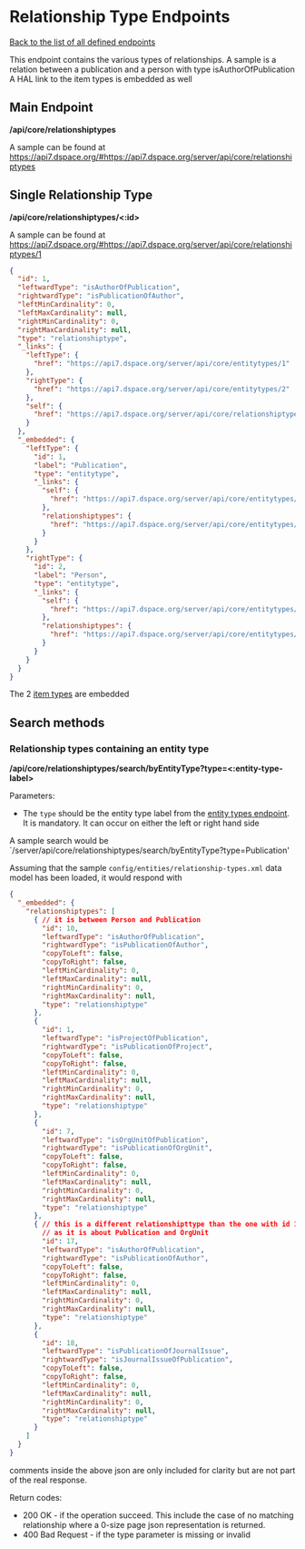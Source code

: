 # Relationship Type Endpoints
[Back to the list of all defined endpoints](endpoints.md)

This endpoint contains the various types of relationships.
A sample is a relation between a publication and a person with type isAuthorOfPublication
A HAL link to the item types is embedded as well

## Main Endpoint
**/api/core/relationshiptypes**

A sample can be found at https://api7.dspace.org/#https://api7.dspace.org/server/api/core/relationshiptypes

## Single Relationship Type
**/api/core/relationshiptypes/<:id>**

A sample can be found at https://api7.dspace.org/#https://api7.dspace.org/server/api/core/relationshiptypes/1

```json
{
  "id": 1,
  "leftwardType": "isAuthorOfPublication",
  "rightwardType": "isPublicationOfAuthor",
  "leftMinCardinality": 0,
  "leftMaxCardinality": null,
  "rightMinCardinality": 0,
  "rightMaxCardinality": null,
  "type": "relationshiptype",
  "_links": {
    "leftType": {
      "href": "https://api7.dspace.org/server/api/core/entitytypes/1"
    },
    "rightType": {
      "href": "https://api7.dspace.org/server/api/core/entitytypes/2"
    },
    "self": {
      "href": "https://api7.dspace.org/server/api/core/relationshiptypes/1"
    }
  },
  "_embedded": {
    "leftType": {
      "id": 1,
      "label": "Publication",
      "type": "entitytype",
      "_links": {
        "self": {
          "href": "https://api7.dspace.org/server/api/core/entitytypes/1"
        },
        "relationshiptypes": {
          "href": "https://api7.dspace.org/server/api/core/entitytypes/1/relationshiptypes"
        }
      }
    },
    "rightType": {
      "id": 2,
      "label": "Person",
      "type": "entitytype",
      "_links": {
        "self": {
          "href": "https://api7.dspace.org/server/api/core/entitytypes/2"
        },
        "relationshiptypes": {
          "href": "https://api7.dspace.org/server/api/core/entitytypes/2/relationshiptypes"
        }
      }
    }
  }
}
```

The 2 [item types](itemtypes.md) are embedded

## Search methods

### Relationship types containing an entity type
**/api/core/relationshiptypes/search/byEntityType?type=<:entity-type-label>**

Parameters:
* The `type` should be the entity type label from the [entity types endpoint](entitytypes.md). It is mandatory. It can occur on either the left or right hand side

A sample search would be `/server/api/core/relationshiptypes/search/byEntityType?type=Publication'

Assuming that the sample `config/entities/relationship-types.xml` data model has been loaded, it would respond with

```json
{
  "_embedded": {
    "relationshiptypes": [
      { // it is between Person and Publication
        "id": 10,
        "leftwardType": "isAuthorOfPublication",
        "rightwardType": "isPublicationOfAuthor",
        "copyToLeft": false,
        "copyToRight": false,
        "leftMinCardinality": 0,
        "leftMaxCardinality": null,
        "rightMinCardinality": 0,
        "rightMaxCardinality": null,
        "type": "relationshiptype"
      },
      {
        "id": 1,
        "leftwardType": "isProjectOfPublication",
        "rightwardType": "isPublicationOfProject",
        "copyToLeft": false,
        "copyToRight": false,
        "leftMinCardinality": 0,
        "leftMaxCardinality": null,
        "rightMinCardinality": 0,
        "rightMaxCardinality": null,
        "type": "relationshiptype"
      },
      {
        "id": 7,
        "leftwardType": "isOrgUnitOfPublication",
        "rightwardType": "isPublicationOfOrgUnit",
        "copyToLeft": false,
        "copyToRight": false,
        "leftMinCardinality": 0,
        "leftMaxCardinality": null,
        "rightMinCardinality": 0,
        "rightMaxCardinality": null,
        "type": "relationshiptype"
      },
      { // this is a different relationshipttype than the one with id 10
        // as it is about Publication and OrgUnit
        "id": 17,
        "leftwardType": "isAuthorOfPublication",
        "rightwardType": "isPublicationOfAuthor",
        "copyToLeft": false,
        "copyToRight": false,
        "leftMinCardinality": 0,
        "leftMaxCardinality": null,
        "rightMinCardinality": 0,
        "rightMaxCardinality": null,
        "type": "relationshiptype"
      },
      {
        "id": 18, 
        "leftwardType": "isPublicationOfJournalIssue",
        "rightwardType": "isJournalIssueOfPublication",
        "copyToLeft": false,
        "copyToRight": false,
        "leftMinCardinality": 0,
        "leftMaxCardinality": null,
        "rightMinCardinality": 0,
        "rightMaxCardinality": null,
        "type": "relationshiptype"
      }    
    ]
  }
}
```
comments inside the above json are only included for clarity but are not part of the real response.

Return codes:
* 200 OK - if the operation succeed. This include the case of no matching relationship where a 0-size page json representation is returned.
* 400 Bad Request - if the type parameter is missing or invalid
